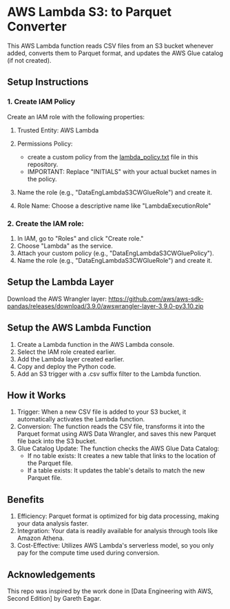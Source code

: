 # AWS Lambda S3: to Parquet Converter
This AWS Lambda function reads CSV files from an S3 bucket whenever added, converts them to Parquet format, and updates the AWS Glue catalog (if not created). 


## Setup Instructions

### 1. Create IAM Policy
Create an IAM role with the following properties:

1. Trusted Entity: AWS Lambda
2. Permissions Policy: 
    - create a custom policy from the [lambda_policy.txt](lambda_policy.txt) file in this repository.
    - IMPORTANT: Replace "INITIALS" with your actual bucket names in the policy.

4. Name the role (e.g., "DataEngLambdaS3CWGlueRole") and create it.

3. Role Name: Choose a descriptive name like "LambdaExecutionRole"



### 2. Create the IAM role:
1. In IAM, go to "Roles" and click "Create role."
2. Choose "Lambda" as the service.
3. Attach your custom policy (e.g., "DataEngLambdaS3CWGluePolicy").
4. Name the role (e.g., "DataEngLambdaS3CWGlueRole") and create it.



## Setup the Lambda Layer
Download the AWS Wrangler layer: https://github.com/aws/aws-sdk-pandas/releases/download/3.9.0/awswrangler-layer-3.9.0-py3.10.zip


## Setup the AWS Lambda Function
1. Create a Lambda function in the AWS Lambda console.
2. Select the IAM role created earlier.
3. Add the Lambda layer created earlier.
4. Copy and deploy the Python code.
5. Add an S3 trigger with a .csv suffix filter to the Lambda function.


## How it Works
1. Trigger: When a new CSV file is added to your S3 bucket, it automatically activates the Lambda function.
2. Conversion: The function reads the CSV file, transforms it into the Parquet format using AWS Data Wrangler, and saves this new Parquet file back into the S3 bucket.
3. Glue Catalog Update: The function checks the AWS Glue Data Catalog:
    - If no table exists: It creates a new table that links to the location of the Parquet file.
    - If a table exists: It updates the table's details to match the new Parquet file.

## Benefits
1. Efficiency: Parquet format is optimized for big data processing, making your data analysis faster.
2. Integration: Your data is readily available for analysis through tools like Amazon Athena.
3. Cost-Effective: Utilizes AWS Lambda's serverless model, so you only pay for the compute time used during conversion.

## Acknowledgements
This repo was inspired by the work done in [Data Engineering with AWS, Second Edition] by Gareth Eagar.

